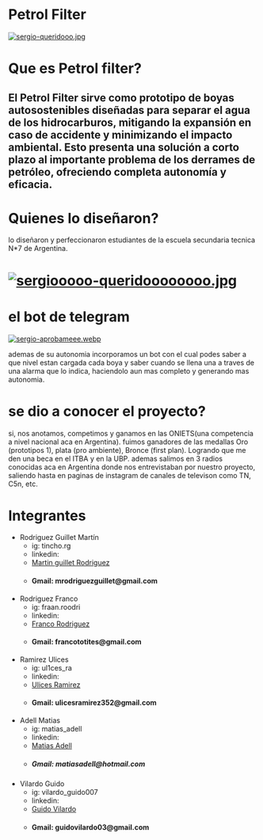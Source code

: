 #  Petrol Filter

 [![sergio-queridooo.jpg](https://i.postimg.cc/gkKxMjy6/sergio-queridooo.jpg)](https://postimg.cc/3ddrNKcK)

# Que es Petrol filter?
## El Petrol Filter sirve como prototipo de boyas autosostenibles diseñadas para separar el agua de los hidrocarburos, mitigando la expansión en caso de accidente y minimizando el impacto ambiental. Esto presenta una solución a corto plazo al importante problema de los derrames de petróleo, ofreciendo completa autonomía y eficacia.
<!--    AAAA -->
# Quienes lo diseñaron?

lo diseñaron y perfeccionaron estudiantes de la escuela secundaria tecnica N*7 de Argentina.

# [![sergiooooo-queridoooooooo.jpg](https://i.postimg.cc/7YBzNXy2/sergiooooo-queridoooooooo.jpg)](https://postimg.cc/jL7CxH2x)

# el bot de telegram

[![sergio-aprobameee.webp](https://i.postimg.cc/sxZFqYTB/sergio-aprobameee.webp)](https://postimg.cc/5Q1kFCd1)

ademas de su autonomia incorporamos un bot con el cual podes saber a que nivel estan cargada cada boya y saber cuando se llena una a traves de una alarma que lo indica, haciendolo aun mas completo y generando mas autonomia.

# se dio a conocer el proyecto?
si, nos anotamos, competimos y ganamos en las ONIETS(una competencia a nivel nacional aca en Argentina). fuimos ganadores de las medallas Oro (prototipos 1), plata (pro ambiente), Bronce (first plan).
Logrando que me den una beca en el ITBA y en la
UBP.
ademas salimos en 3 radios conocidas aca en Argentina donde nos entrevistaban por nuestro proyecto, saliendo hasta en paginas de instagram de canales de televison como TN, C5n, etc.





# Integrantes

* Rodriguez Guillet Martín
  * ig: tincho.rg
  * linkedin: <li><a href="https://www.linkedin.com/in/mart%C3%ADn-andr%C3%A9s-rodriguez-guillet-150857239/">Martin guillet Rodriguez</a></li>
  * <h4 >Gmail: mrodriguezguillet@gmail.com</h4>
* Rodriguez Franco
  * ig: fraan.roodri
  *  linkedin: <li><a href="https://www.linkedin.com/in/franco-jose-rodriguez-58719a23a/">Franco Rodriguez</a></li>
  * <h4>Gmail: francototites@gmail.com</h4>
* Ramirez Ulices
  * ig: ul1ces_ra
  * linkedin: <li><a href="https://www.linkedin.com/in/ulices-ramirez-218a37215/">Ulices Ramirez</a></li>
  * <h4>Gmail: ulicesramirez352@gmail.com</h4>
* Adell Matias 
  * ig: matias_adell
  * linkedin: <li><a href="https://www.linkedin.com/in/matias-adell-8ba809142/">Matias Adell</a></li>
  * <h5>Gmail: matiasadell@hotmail.com</h5>
* Vilardo Guido
  * ig: vilardo_guido007
  * linkedin: <li><a href="https://www.linkedin.com/in/guido-vilardo-a231a223a/">Guido Vilardo</a></li>
  * <h4>Gmail: guidovilardo03@gmail.com</h4>
